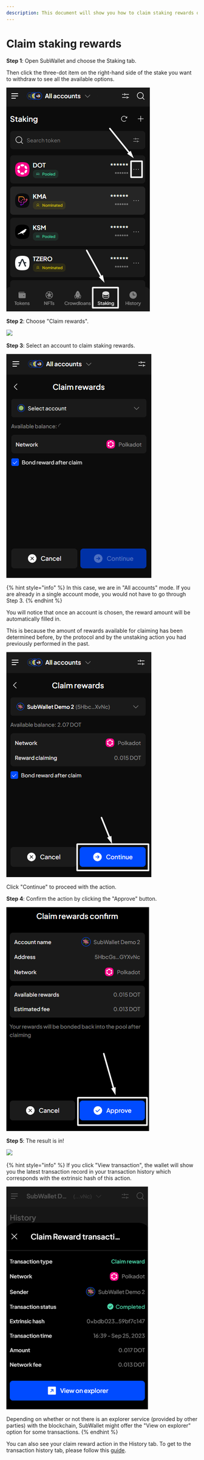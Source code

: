 ```yaml
---
description: This document will show you how to claim staking rewards on SubWallet.
---
```


# Claim staking rewards

**Step 1**: Open SubWallet and choose the Staking tab.&#x20;

Then click the three-dot item on the right-hand side of the stake you want to withdraw to see all the available options.

![](<../../../.gitbook/assets/image (52) (1) (1) (1).png>)



**Step 2**: Choose "Claim rewards".

![](<../../../.gitbook/assets/image (166) (2).png>)



**Step 3**: Select an account to claim staking rewards.&#x20;

![](<../../../.gitbook/assets/image (55) (1) (1) (1).png>)

{% hint style="info" %}
In this case, we are in "All accounts" mode. If you are already in a single account mode, you would not have to go through Step 3.&#x20;
{% endhint %}

You will notice that once an account is chosen, the reward amount will be automatically filled in.&#x20;

This is because the amount of rewards available for claiming has been determined before, by the protocol and by the unstaking action you had previously performed in the past.&#x20;

![](<../../../.gitbook/assets/image (56) (1) (1) (1).png>)

Click "Continue" to proceed with the action.&#x20;



**Step 4**: Confirm the action by clicking the "Approve" button.&#x20;

![](<../../../.gitbook/assets/image (57) (1) (1) (1).png>)



**Step 5**: The result is in!

![](<../../../.gitbook/assets/image (159) (2).png>)

{% hint style="info" %}
If you click "View transaction", the wallet will show you the latest transaction record in your transaction history which corresponds with the extrinsic hash of this action.&#x20;

![](<../../../.gitbook/assets/image (165) (1).png>)

Depending on whether or not there is an explorer service (provided by other parties) with the blockchain, SubWallet might offer the "View on explorer" option for some transactions.
{% endhint %}

You can also see your claim reward action in the History tab. To get to the transaction history tab, please follow this [guide](../../view-transaction-history.md).

